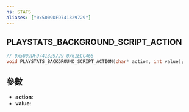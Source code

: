 ```yaml
---
ns: STATS
aliases: ["0x5009DFD741329729"]
---
```

## PLAYSTATS_BACKGROUND_SCRIPT_ACTION

```c
// 0x5009DFD741329729 0x61ECC465
void PLAYSTATS_BACKGROUND_SCRIPT_ACTION(char* action, int value);
```


## 參數
* **action**: 
* **value**: 


